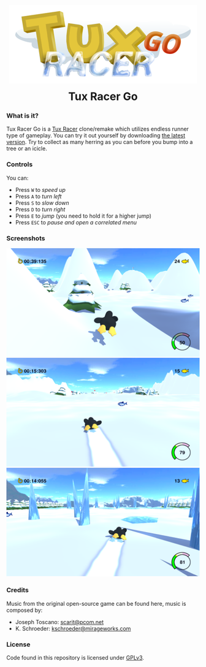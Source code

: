 <p align="center">
  <img src="https://raw.githubusercontent.com/matijakljajic/tuxracergo/main/Tux%20Racer%20Go/Assets/Art/Textures/UI/Logo.png" alt="Tux Racer Go - Logo">
  <h1 align="center" style="margin: 0 auto 0 auto;">Tux Racer Go</h1>
</p>

### What is it?

Tux Racer Go is a [Tux Racer](https://en.wikipedia.org/wiki/Tux_Racer) clone/remake which utilizes endless runner type of gameplay. You can try it out yourself by downloading [the latest version](https://github.com/matijakljajic/tuxracergo/releases/latest). Try to collect as many herring as you can before you bump into a tree or an icicle.

### Controls

You can:
- Press `W` to _speed up_
- Press `A` to _turn left_
- Press `S` to _slow down_
- Press `D` to _turn right_
- Press `E` to _jump_ (you need to hold it for a higher jump)
- Press `ESC` to _pause and open a correlated menu_

### Screenshots

![Screenshot #1](https://raw.githubusercontent.com/matijakljajic/tuxracergo/main/Screenshots/trg-1.png)
![Screenshot #2](https://raw.githubusercontent.com/matijakljajic/tuxracergo/main/Screenshots/trg-2.png)
![Screenshot #3](https://raw.githubusercontent.com/matijakljajic/tuxracergo/main/Screenshots/trg-3.png)

### Credits

Music from the original open-source game can be found here, music is composed by:
- Joseph Toscano: <scarjt@pcom.net>
- K. Schroeder: <kschroeder@mirageworks.com>

### License

Code found in this repository is licensed under [GPLv3](https://raw.githubusercontent.com/matijakljajic/tuxracergo/main/LICENSE).

